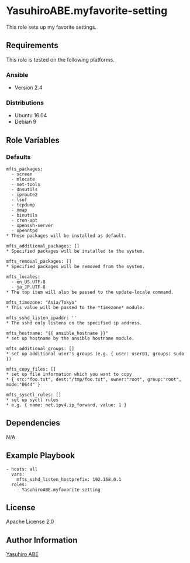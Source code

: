 YasuhiroABE.myfavorite-setting
==============================

This role sets up my favorite settings.

Requirements
------------

This role is tested on the following platforms.

### Ansible
- Version 2.4

### Distributions
- Ubuntu 16.04
- Debian 9

Role Variables
--------------

### Defaults

    mfts_packages:
      - screen
      - mlocate
      - net-tools
      - dnsutils
      - iproute2
      - lsof
      - tcpdump
      - nmap
      - binutils
      - cron-apt
      - openssh-server
      - openntpd
    * These packages will be installed as default.
     
    mfts_additional_packages: []
    * Specified packages will be installed to the system.
    
    mfts_removal_packages: []
    * Specified packages will be removed from the system.
    
    mfts_locales:
      - en_US.UTF-8
      - ja_JP.UTF-8
    * The top item will also be passed to the update-locale command.
      
    mfts_timezone: "Asia/Tokyo"
    * This value will be passed to the *timezone* module.

    mfts_sshd_listen_ipaddr: ''
    * The sshd only listens on the specified ip address.
    
    mfts_hostname: "{{ ansible_hostname }}"
    * set up hostname by the ansible hostname module.

    mfts_additional_groups: []
    * set up additional user's groups (e.g. { user: user01, groups: sudo })

    mfts_copy_files: []
    * set up file information which you want to copy
    * { src:"foo.txt", dest:"/tmp/foo.txt", owner:"root", group:"root", mode:"0644" }

    mfts_sysctl_rules: []
    * set up syctl rules
    * e.g. { name: net.ipv4.ip_forward, value: 1 }

Dependencies
------------

N/A

Example Playbook
----------------

    - hosts: all
      vars:
        mfts_sshd_listen_hostprefix: 192.168.0.1
      roles:
        - YasuhiroABE.myfavorite-setting

License
-------

Apache License 2.0

Author Information
------------------

[Yasuhiro ABE](http://www.yasundial.org/foaf.xml)

